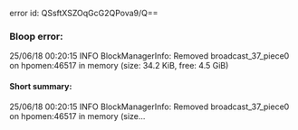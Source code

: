 error id: QSsftXSZOqGcG2QPova9/Q==
### Bloop error:

25/06/18 00:20:15 INFO BlockManagerInfo: Removed broadcast_37_piece0 on hpomen:46517 in memory (size: 34.2 KiB, free: 4.5 GiB)
#### Short summary: 

25/06/18 00:20:15 INFO BlockManagerInfo: Removed broadcast_37_piece0 on hpomen:46517 in memory (size...
